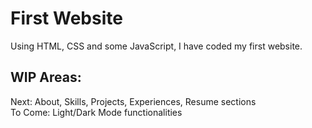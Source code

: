 # First Website
Using HTML, CSS and some JavaScript, I have coded my first website. 

## WIP Areas:
Next: About, Skills, Projects, Experiences, Resume sections
<br/> To Come: Light/Dark Mode functionalities
